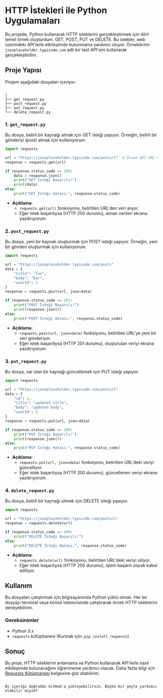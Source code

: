 
# HTTP İstekleri ile Python Uygulamaları

Bu projede, Python kullanarak HTTP isteklerini gerçekleştirmek için dört temel örnek oluşturdum: GET, POST, PUT ve DELETE. Bu istekler, web üzerindeki API'lerle etkileşimde bulunmama yardımcı oluyor. Örneklerimi `jsonplaceholder.typicode.com` adlı bir test API'sini kullanarak gerçekleştirdim.

## Proje Yapısı

Projem aşağıdaki dosyaları içeriyor:

```

│
├── get_request.py
├── post_request.py
├── put_request.py
└── delete_request.py
```

### 1. `get_request.py`

Bu dosya, belirli bir kaynağı almak için GET isteği yapıyor. Örneğin, belirli bir gönderiyi (post) almak için kullanıyorum. 

```python
import requests

url = "https://jsonplaceholder.typicode.com/posts/1"  # Örnek API URL'si
response = requests.get(url)

if response.status_code == 200:
    data = response.json()
    print("GET İsteği Başarılı!")
    print(data)
else:
    print("GET İsteği Hatası:", response.status_code)
```

- **Açıklama**: 
  - `requests.get(url)` fonksiyonu, belirtilen URL'den veri alıyor.
  - Eğer istek başarılıysa (HTTP 200 durumu), alınan verileri ekrana yazdırıyorum.

### 2. `post_request.py`

Bu dosya, yeni bir kaynak oluşturmak için POST isteği yapıyor. Örneğin, yeni bir gönderi oluşturmak için kullanıyorum.

```python
import requests

url = "https://jsonplaceholder.typicode.com/posts"
data = {
    "title": "foo",
    "body": "bar",
    "userId": 1
}
response = requests.post(url, json=data)

if response.status_code == 201:
    print("POST İsteği Başarılı!")
    print(response.json())
else:
    print("POST İsteği Hatası:", response.status_code)
```

- **Açıklama**: 
  - `requests.post(url, json=data)` fonksiyonu, belirtilen URL'ye yeni bir veri gönderiyor.
  - Eğer istek başarılıysa (HTTP 201 durumu), oluşturulan veriyi ekrana yazdırıyorum.

### 3. `put_request.py`

Bu dosya, var olan bir kaynağı güncellemek için PUT isteği yapıyor.

```python
import requests

url = "https://jsonplaceholder.typicode.com/posts/1"
data = {
    "id": 1,
    "title": "updated title",
    "body": "updated body",
    "userId": 1
}
response = requests.put(url, json=data)

if response.status_code == 200:
    print("PUT İsteği Başarılı!")
    print(response.json())
else:
    print("PUT İsteği Hatası:", response.status_code)
```

- **Açıklama**: 
  - `requests.put(url, json=data)` fonksiyonu, belirtilen URL'deki veriyi güncelliyor.
  - Eğer istek başarılıysa (HTTP 200 durumu), güncellenen veriyi ekrana yazdırıyorum.

### 4. `delete_request.py`

Bu dosya, belirli bir kaynağı silmek için DELETE isteği yapıyor.

```python
import requests

url = "https://jsonplaceholder.typicode.com/posts/1"
response = requests.delete(url)

if response.status_code == 200:
    print("DELETE İsteği Başarılı!")
else:
    print("DELETE İsteği Hatası:", response.status_code)
```

- **Açıklama**: 
  - `requests.delete(url)` fonksiyonu, belirtilen URL'deki veriyi siliyor.
  - Eğer istek başarılıysa (HTTP 200 durumu), işlem başarılı olarak kabul ediliyor.

## Kullanım

Bu dosyaları çalıştırmak için bilgisayarımda Python yüklü olmalı. Her bir dosyayı terminal veya komut istemcisinde çalıştırarak örnek HTTP isteklerini deneyebilirim.

### Gereksinimler

- Python 3.x
- `requests` kütüphanesi (Kurmak için: `pip install requests`)

## Sonuç

Bu proje, HTTP isteklerini anlamama ve Python kullanarak API'lerle nasıl etkileşimde bulunacağımı öğrenmeme yardımcı olacak. Daha fazla bilgi için [Requests Kütüphanesi](https://docs.python-requests.org/en/master/) belgesine göz atabilirim.
```

Bu içeriği doğrudan GitHub'a yükleyebilirsin. Başka bir şeyle yardımcı olabilir miyim?
